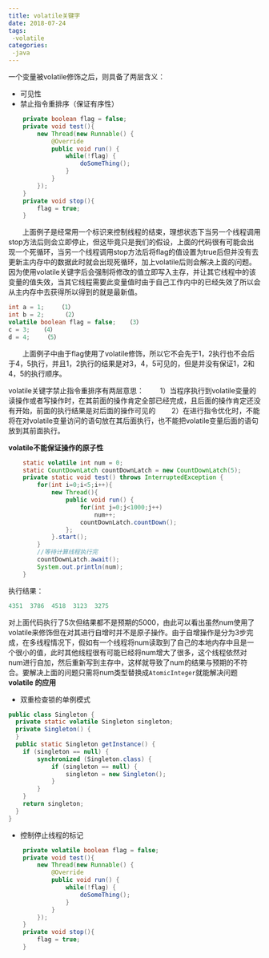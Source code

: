 ```yaml
---
title: volatile关键字
date: 2018-07-24
tags:
 -volatile
categories:
 -java
---
```

  一个变量被volatile修饰之后，则具备了两层含义：
* 可见性
* 禁止指令重排序（保证有序性）
```java
    private boolean flag = false;
    private void test(){
        new Thread(new Runnable() {
            @Override
            public void run() {
                while(!flag) {
                    doSomeThing();
                }
            }
        });
    }
    private void stop(){
        flag = true;
    }
```
&emsp;&emsp;上面例子是经常用一个标识来控制线程的结束，理想状态下当另一个线程调用stop方法后则会立即停止，但这毕竟只是我们的假设，上面的代码很有可能会出现一个死循环，当另一个线程调用stop方法后将flag的值设置为true后但并没有去更新主内存中的数据此时就会出现死循环，加上volatile后则会解决上面的问题。因为使用volatile关键字后会强制将修改的值立即写入主存，并让其它线程中的该变量的值失效，当其它线程需要此变量值时由于自己工作内中的已经失效了所以会从主内存中去获得所以得到的就是最新值。
```JAVA
int a = 1;    （1）
int b = 2;     （2）
volatile boolean flag = false;   （3）
c = 3;   （4）
d = 4;    （5）
```
<!--more-->
&emsp;&emsp;上面例子中由于flag使用了volatile修饰，所以它不会先于1，2执行也不会后于4，5执行，并且1，2执行的结果是对3，4，5可见的，但是并没有保证1，2和4，5的执行顺序。

volatile关键字禁止指令重排序有两层意思：
　　1）当程序执行到volatile变量的读操作或者写操作时，在其前面的操作肯定全部已经完成，且后面的操作肯定还没有开始，前面的执行结果是对后面的操作可见的
　　2）在进行指令优化时，不能将在对volatile变量访问的语句放在其后面执行，也不能把volatile变量后面的语句放到其前面执行。

**volatile不能保证操作的原子性**
```JAVA
    static volatile int num = 0;
    static CountDownLatch countDownLatch = new CountDownLatch(5);
    private static void test() throws InterruptedException {
        for(int i=0;i<5;i++){
            new Thread(){
                public void run() {
                    for(int j=0;j<1000;j++)
                        num++;
                    countDownLatch.countDown();
                };
            }.start();
        }
        //等待计算线程执行完
        countDownLatch.await();
        System.out.println(num);
	}
```
执行结果：
```JAVA
4351  3786  4518  3123  3275
```
对上面代码执行了5次但结果都不是预期的5000，由此可以看出虽然num使用了volatile来修饰但在对其进行自增时并不是原子操作。由于自增操作是分为3步完成，在多线程情况下，假如有一个线程将num读取到了自己的本地内存中且是一个很小的值，此时其他线程很有可能已经将num增大了很多，这个线程依然对num进行自加，然后重新写到主存中，这样就导致了num的结果与预期的不符合。要解决上面的问题只需将num类型替换成`AtomicInteger`就能解决问题
**volatile 的应用**
* 双重检查锁的单例模式
```JAVA
public class Singleton {
  private static volatile Singleton singleton;
  private Singleton() {
  }
  public static Singleton getInstance() {
    if (singleton == null) {
        synchronized (Singleton.class) {
            if (singleton == null) {
                singleton = new Singleton();
            }
        }
    }
    return singleton;
  }
}
```
* 控制停止线程的标记
```java
    private volatile boolean flag = false;
    private void test(){
        new Thread(new Runnable() {
            @Override
            public void run() {
                while(!flag) {
                    doSomeThing();
                }
            }
        });
    }
    private void stop(){
        flag = true;
    }
```